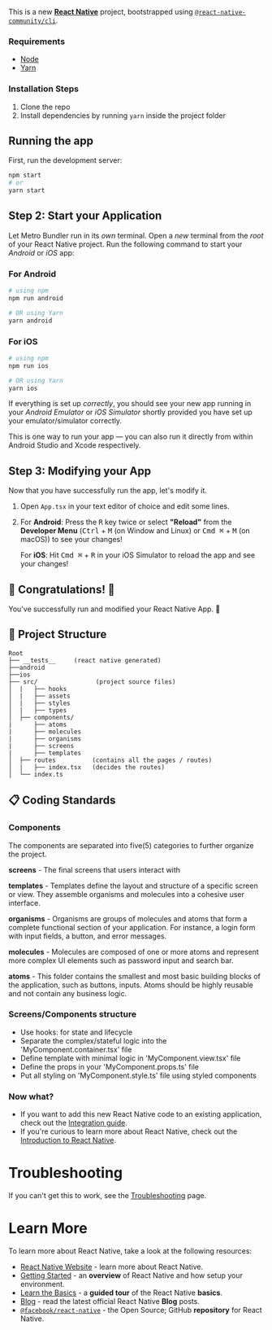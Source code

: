 This is a new [**React Native**](https://reactnative.dev) project, bootstrapped using [`@react-native-community/cli`](https://github.com/react-native-community/cli).

### Requirements

- [Node](https://nodejs.org/en/)
- [Yarn](https://yarnpkg.com/)

### Installation Steps

1. Clone the repo
2. Install dependencies by running `yarn` inside the project folder

## Running the app

First, run the development server:

```bash
npm start
# or
yarn start
```

## Step 2: Start your Application

Let Metro Bundler run in its _own_ terminal. Open a _new_ terminal from the _root_ of your React Native project. Run the following command to start your _Android_ or _iOS_ app:

### For Android

```bash
# using npm
npm run android

# OR using Yarn
yarn android
```

### For iOS

```bash
# using npm
npm run ios

# OR using Yarn
yarn ios
```

If everything is set up _correctly_, you should see your new app running in your _Android Emulator_ or _iOS Simulator_ shortly provided you have set up your emulator/simulator correctly.

This is one way to run your app — you can also run it directly from within Android Studio and Xcode respectively.

## Step 3: Modifying your App

Now that you have successfully run the app, let's modify it.

1. Open `App.tsx` in your text editor of choice and edit some lines.
2. For **Android**: Press the <kbd>R</kbd> key twice or select **"Reload"** from the **Developer Menu** (<kbd>Ctrl</kbd> + <kbd>M</kbd> (on Window and Linux) or <kbd>Cmd ⌘</kbd> + <kbd>M</kbd> (on macOS)) to see your changes!

   For **iOS**: Hit <kbd>Cmd ⌘</kbd> + <kbd>R</kbd> in your iOS Simulator to reload the app and see your changes!

## 🎉 Congratulations! :tada:

You've successfully run and modified your React Native App. :partying_face:

## 📂 Project Structure

```
Root
├── __tests__     (react native generated)
├──android
├──ios
├── src/                (project source files)
│  |   ├── hooks       
│  |   ├── assets
│  |   ├── styles
│  |   ├── types
│  ├── components/
|      ├── atoms
|      ├── molecules
|      ├── organisms
|      ├── screens
|      ├── templates
│  ├── routes          (contains all the pages / routes)
│  |   ├── index.tsx   (decides the routes)    
│  └── index.ts

```
## 📋 Coding Standards

### Components

The components are separated into five(5) categories to further organize the project.

**screens** - The final screens that users interact with

**templates** - Templates define the layout and structure of a specific screen or view. They assemble organisms and molecules into a cohesive user interface.

**organisms** - Organisms are groups of molecules and atoms that form a complete functional section of your application. For instance, a login form with input fields, a button, and error messages.

**molecules** - Molecules are composed of one or more atoms and represent more complex UI elements such as password input and search bar.

**atoms** - This folder contains the smallest and most basic building blocks of the application, such as buttons, inputs. Atoms should be highly reusable and not contain any business logic.

### Screens/Components structure

- Use hooks: for state and lifecycle
- Separate the complex/stateful logic into the 'MyComponent.container.tsx' file
- Define template with minimal logic in 'MyComponent.view.tsx' file
- Define the props in your 'MyComponent.props.ts' file
- Put all styling on 'MyComponent.style.ts' file using styled components


### Now what?

- If you want to add this new React Native code to an existing application, check out the [Integration guide](https://reactnative.dev/docs/integration-with-existing-apps).
- If you're curious to learn more about React Native, check out the [Introduction to React Native](https://reactnative.dev/docs/getting-started).

# Troubleshooting

If you can't get this to work, see the [Troubleshooting](https://reactnative.dev/docs/troubleshooting) page.

# Learn More

To learn more about React Native, take a look at the following resources:

- [React Native Website](https://reactnative.dev) - learn more about React Native.
- [Getting Started](https://reactnative.dev/docs/environment-setup) - an **overview** of React Native and how setup your environment.
- [Learn the Basics](https://reactnative.dev/docs/getting-started) - a **guided tour** of the React Native **basics**.
- [Blog](https://reactnative.dev/blog) - read the latest official React Native **Blog** posts.
- [`@facebook/react-native`](https://github.com/facebook/react-native) - the Open Source; GitHub **repository** for React Native.
